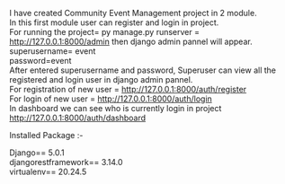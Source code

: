 I have created Community Event Management project in 2 module.                                                                                        
In this first module  user can register and login in project.                                                                                         
For running the project= py manage.py runserver =  http://127.0.0.1:8000/admin then django admin pannel will appear.                                  
superusername= event                                                                                                                                 
password=event    
After entered superusername and password, Superuser can view all the registered and login user in django admin pannel.                                                                                                                                      
For registration of new user =  http://127.0.0.1:8000/auth/register                                                                                  
For login of new user =  http://127.0.0.1:8000/auth/login                                                                                                  
In dashboard we can see who is currently login in project http://127.0.0.1:8000/auth/dashboard                                                                         

                                                                                                                                                  
Installed Package :-

Django== 5.0.1                                                                                                                                                
djangorestframework== 3.14.0                                                                                                                                                                                                                                                                                                                                                                                                                
virtualenv== 20.24.5
